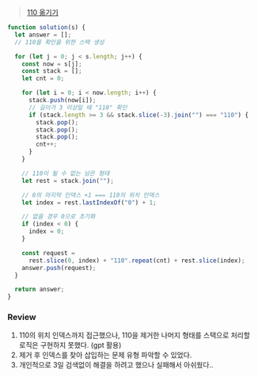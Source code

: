 > [110 옮기기](https://school.programmers.co.kr/learn/courses/30/lessons/77886)

```javascript
function solution(s) {
  let answer = [];
  // 110을 확인을 위한 스택 생성

  for (let j = 0; j < s.length; j++) {
    const now = s[j];
    const stack = [];
    let cnt = 0;

    for (let i = 0; i < now.length; i++) {
      stack.push(now[i]);
      // 길이가 3 이상일 때 "110" 확인
      if (stack.length >= 3 && stack.slice(-3).join("") === "110") {
        stack.pop();
        stack.pop();
        stack.pop();
        cnt++;
      }
    }

    // 110이 될 수 없는 남은 형태
    let rest = stack.join("");

    // 0의 마지막 인덱스 +1 === 110의 위치 인덱스
    let index = rest.lastIndexOf("0") + 1;

    // 없을 경우 0으로 초기화
    if (index < 0) {
      index = 0;
    }

    const request =
      rest.slice(0, index) + "110".repeat(cnt) + rest.slice(index);
    answer.push(request);
  }

  return answer;
}
```

### Review

1. 110의 위치 인덱스까지 접근했으나, 110을 제거한 나머지 형태를 스택으로 처리할 로직은 구현하지 못했다. (gpt 활용)
2. 제거 후 인덱스를 찾아 삽입하는 문제 유형 파악할 수 있었다.
3. 개인적으로 3일 검색없이 해결을 하려고 했으나 실패해서 아쉬웠다..
